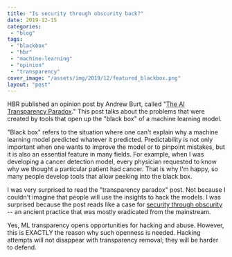 ```yaml
---
title: "Is security through obscurity back?"
date: 2019-12-15
categories: 
 - "blog"
tags: 
 - "blackbox"
 - "hbr"
 - "machine-learning"
 - "opinion"
 - "transparency"
cover_image: "/assets/img/2019/12/featured_blackbox.png"
layout: "post"
---
```


HBR published an opinion post by Andrew Burt, called "[The AI Transparency Paradox](https://hbr.org/2019/12/the-ai-transparency-paradox)." This post talks about the problems that were created by tools that open up the "black box" of a machine learning model.

"Black box" refers to the situation where one can't explain why a machine learning model predicted whatever it predicted. Predictability is not only important when one wants to improve the model or to pinpoint mistakes, but it is also an essential feature in many fields. For example, when I was developing a cancer detection model, every physician requested to know why we thought a particular patient had cancer. That is why I'm happy, so many people develop tools that allow peeking into the black box.

I was very surprised to read the "transparency paradox" post. Not because I couldn't imagine that people will use the insights to hack the models. I was surprised because the post reads like a case for [security through obscurity](https://en.wikipedia.org/wiki/Security_through_obscurity) -- an ancient practice that was mostly eradicated from the mainstream. 

Yes, ML transparency opens opportunities for hacking and abuse. However, this is EXACTLY the reason why such openness is needed. Hacking attempts will not disappear with transparency removal; they will be harder to defend. 
